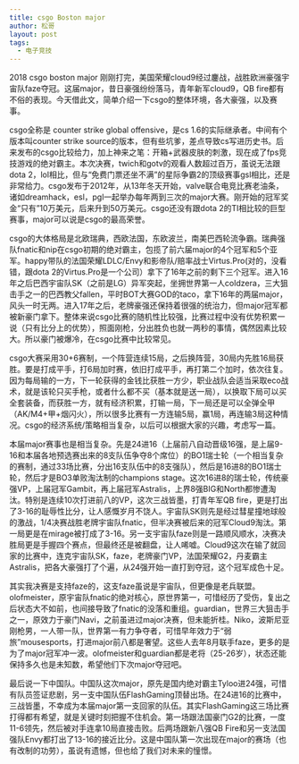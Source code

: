 ```yaml
---
title: csgo Boston major
author: 松哥
layout: post
tags:
  - 电子竞技
---
```


2018 csgo boston major 刚刚打完，美国荣耀cloud9经过鏖战，战胜欧洲豪强宇宙队faze夺冠。这届major，昔日豪强纷纷落马，青年新军cloud9，QB fire都有不俗的表现。今天借此文，简单介绍一下csgo的整体环境，各大豪强，以及赛事。

csgo全称是 counter strike global offensive，是cs 1.6的实际继承者。中间有个版本叫counter strike source的版本，但有些坑爹，差点导致cs写进历史书。后来发布的csgo比较给力，加上神来之笔：开箱+武器皮肤的刺激，现在成了fps竞技游戏的绝对霸主。本次决赛，twich和gotv的观看人数超过百万，虽说无法跟dota 2，lol相比，但与“免费门票还坐不满”的星际争霸2的顶级赛事gsl相比，还是非常给力。csgo发布于2012年，从13年冬天开始，valve联合电竞比赛老油条，诸如dreamhack，esl，pgl一起举办每年两到三次的major大赛。刚开始的冠军奖金“只有”10万美元，后来升到50万美元。csgo还没有跟dota 2的TI相比较的巨型赛事，major可以说是csgo的最高荣誉。

csgo的大体格局是北欧瑞典，西欧法国，东欧波兰，南美巴西轮流争霸。瑞典强队fnatic和nip在csgo初期的绝对霸主，包揽了前六届major的4个冠军和5个亚军。happy带队的法国荣耀LDLC/Envy和影帝队/赔率战士Virtus.Pro(对的，没看错，跟dota 2的Virtus.Pro是一个公司）拿下了16年之前的剩下三个冠军。进入16年之后巴西宇宙队SK（之前是LG）异军突起，坐拥世界第一人coldzera，三大狙击手之一的巴西教父fallen，平时BOT大赛GOD的taco，拿下16年的两届major，风头一时无两。进入17年之后，老牌豪强还保持着很强的统治力，但major冠军都被新豪门拿下。整体来说csgo比赛的随机性比较强，比赛过程中没有优势积累一说（只有比分上的优势），照面刚枪，分出胜负也就一两秒的事情，偶然因素比较大。所以豪门被爆冷，在csgo比赛中比较常见。

csgo大赛采用30+6赛制，一个阵营连续15局，之后换阵营，30局内先胜16局获胜。要是打成平手，打6局加时赛，依旧打成平手，再打第二个加时，依次往复。因为每局输的一方，下一轮获得的金钱比获胜一方少，职业战队会适当采取eco战术，就是该轮只买手枪，或者什么都不买（基本就是送一局），以换取下局可以买全套装备，而获胜一方，就有经济积累，打输一局，下一局还是可以全弹全甲（AK/M4+甲+烟闪火），所以很多比赛有一方连输5局，赢1局，再连输3局这种情况。csgo的经济系统/策略相当复杂，以后可以根据大家的兴趣，考虑写一篇。

本届major赛事也是相当复杂。先是24进16（上届前八自动晋级16强，是上届9-16和本届各地预选赛出来的8支队伍争夺8个席位）的BO1瑞士轮（一个相当复杂的赛制，通过33场比赛，分出16支队伍中的8支强队），然后是16进8的BO1瑞士轮，然后才是BO3单败淘汰制的champions stage。这次16进8的瑞士轮，传统豪强VP，上届冠军Gambit，再上届冠军Astralis，上界8强BIG和North都惨遭淘汰。特别是连续10次打进前八的VP，这次三战皆墨，打青年军QB fire，更是打出了3-16的耻辱性比分，让人感慨岁月不饶人。宇宙队SK则先是经过彗星撞地球般的激战，1/4决赛战胜老牌宇宙队fnatic，但半决赛被后来的冠军Cloud9淘汰。第一局更是在mirage被打成了3-16。另一支宇宙队faze则是一路顺风顺水，决赛决胜局更是手握四个赛点，但最终还是被翻盘，让人唏嘘。Cloud9这次在输了就回家的比赛中，连克宇宙队SK，faze，老牌豪门VP，法国荣耀G2，丹麦霸主Astralis，把各大豪强打了个遍，从24强开始一直打到夺冠，这个冠军成色十足。

其实我决赛是支持faze的，这支faze虽说是宇宙队，但更像是老兵联盟。olofmeister，原宇宙队fnatic的绝对核心，原世界第一，可惜经历了受伤，复出之后状态大不如前，也间接导致了fnatic的没落和重组。guardian，世界三大狙击手之一，原效力于豪门Navi，之前虽进过major决赛，但未能折桂。Niko，波斯尼亚刚枪男，一人带一队，世界第一有力争夺者，可惜早年效力于“弱旅”mousesports，打进major前八都是奢望。这些人去年8月联手faze，更多的是为了major冠军冲一波。olofmeister和guardian都是老将（25-26岁），状态还能保持多久也是未知数，希望他们下次major夺冠吧。

最后说一下中国队。中国队这次major，原先是国内绝对霸主Tyloo进24强，可惜有队员签证悲剧，另一支中国队伍FlashGaming顶替出场。在24进16的比赛中，三战皆墨，不幸成为本届major第一支回家的队伍。其实FlashGaming这三场比赛打得都有希望，就是关键时刻把握不住机会。第一场跟法国豪门G2的比赛，一度11-6领先，然后被对手连拿10局直接击败。后两场跟新八强QB Fire和另一支法国强队Envy都打出了13-16的接近比分。这是中国队第一次出现在major的赛场（也有改制的功劳），虽说有遗憾，但也给了我们对未来的憧憬。











